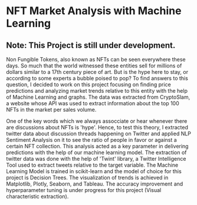 # NFT Market Analysis with Machine Learning

## Note: This Project is still under development.

Non Fungible Tokens, also known as NFTs can be seen everywhere these days. So much that the world witnessed these entities sell for millions of dollars similar to a 17th century piece of art. But is the hype here to stay, or according to some experts a bubble poised to pop? To find answers to this question, I decided to work on this project focusing on finding price predictions and analyzing market trends relative to this entity with the help of Machine Learning and graphs. The data was extracted from CryptoSlam, a website whose API was used to extract information about the top 100 NFTs in the market per sales volume.

One of the key words which we always assocciate or hear whenever there are discussions about NFTs is 'hype'. Hence, to test this theory, I extracted twitter data about discussion threads happening on Twitter and applied NLP Sentiment Analysis on it to see the ratio of people in favor or against a certain NFT collection. This analysis acted as a key parameter in delivering predictions with the help of our machine learning model. The extraction of twitter data was done with the help of 'Twint' library, a Twitter Intelligence Tool used to extract tweets relative to the target variable. The Machine Learning Model is trained in scikit-learn and the model of choice for this project is Decision Trees. The visualization of trends is achieved in Matplotlib, Plotly, Seaborn, and Tableau. The accuracy improvement and hyperparameter tuning is under progress for this project (Visual characteristic extraction).



